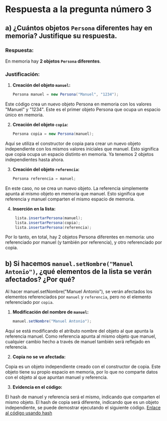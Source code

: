 # Respuesta a la pregunta número 3

## **a) ¿Cuántos objetos `Persona` diferentes hay en memoria? Justifique su respuesta.**

### Respuesta:

En memoria hay **2 objetos `Persona` diferentes**.

### Justificación:

1. **Creación del objeto `manuel`:**
   ```java
   Persona manuel = new Persona("Manuel", "1234");
   ```

Este código crea un nuevo objeto Persona en memoria con los valores "Manuel" y "1234". Este es el primer objeto Persona que ocupa un espacio único en memoria.


2. **Creación del objeto `copia`:**
   ```java
   Persona copia = new Persona(manuel);
   ```

Aquí se utiliza el constructor de copia para crear un nuevo objeto independiente con los mismos valores iniciales que manuel. Esto significa que copia ocupa un espacio distinto en memoria. Ya tenemos 2 objetos independientes hasta ahora.

3. **Creación del objeto `referencia`:**
   ```java
   Persona referencia = manuel;
   ```

En este caso, no se crea un nuevo objeto. La referencia simplemente apunta al mismo objeto en memoria que manuel. Esto significa que referencia y manuel comparten el mismo espacio de memoria.

4. **Inserción en la lista:**
   ```java
    lista.insertarPersona(manuel);
    lista.insertarPersona(copia);
    lista.insertarPersona(referencia);
   ```

Por lo tanto, en total, hay 2 objetos Persona diferentes en memoria: uno referenciado por manuel (y también por referencia), y otro referenciado por copia.



## **b)  Si hacemos `manuel.setNombre("Manuel Antonio")`, ¿qué elementos de la lista se verán afectados? ¿Por qué?**

Al hacer manuel.setNombre("Manuel Antonio"), se verán afectados los elementos referenciados por `manuel` y `referencia`, pero no el elemento referenciado por `copia`.

1. **Modificación del nombre de `manuel`:**
   ```java
   manuel.setNombre("Manuel Antonio");
   ```

Aquí se está modificando el atributo nombre del objeto al que apunta la referencia manuel.
Como referencia apunta al mismo objeto que manuel, cualquier cambio hecho a través de manuel también será reflejado en referencia.

2. **Copia no se ve afectada:**

Copia es un objeto independiente creado con el constructor de copia. Este objeto tiene su propio espacio en memoria, por lo que no comparte datos con el objeto al que apuntan manuel y referencia.

3. **Evidencia en el código:**

El hash de manuel y referencia será el mismo, indicando que comparten el mismo objeto.
El hash de copia será diferente, indicando que es un objeto independiente, se puede demostrar ejecutando el siguiente código.
 [Enlace al código usando hash](./src/Main.java)

